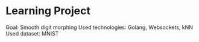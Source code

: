 # Learning Project
Goal: Smooth digit morphing
Used technologies: Golang, Websockets, kNN
Used dataset: MNIST
